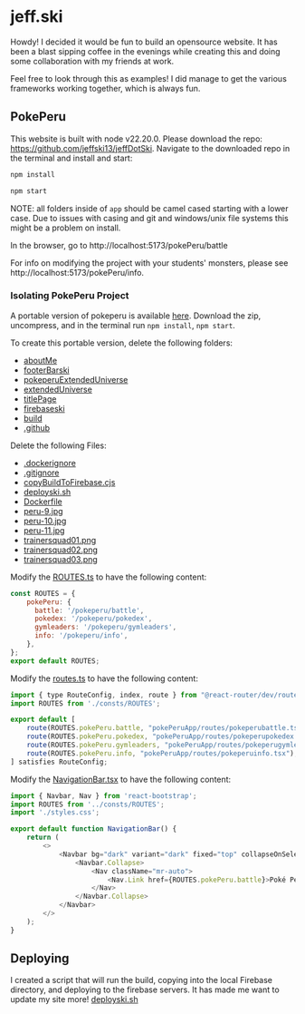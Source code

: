 # jeff.ski

Howdy! I decided it would be fun to build an opensource website. It has been a blast sipping coffee in the evenings while creating this
and doing some collaboration with my friends at work.

Feel free to look through this as examples! I did manage to get the various frameworks working together, which is always fun.

## PokePeru

This website is built with node v22.20.0. Please download the repo: https://github.com/jeffski13/jeffDotSki. Navigate to the downloaded repo in the terminal and install and start:

``` bash
npm install

npm start
```

NOTE: all folders inside of `app` should be camel cased starting with a lower case. Due to issues with casing and git and windows/unix file systems this might be a problem on install.

In the browser, go to http://localhost:5173/pokePeru/battle

For info on modifying the project with your students' monsters, please see http://localhost:5173/pokePeru/info.

### Isolating PokePeru Project

A portable version of pokeperu is available [here](https://s3.us-east-2.amazonaws.com/jeff.ski/pokeperu/pokeperuproject.zip). Download the zip, uncompress,  and in the terminal run `npm install`, `npm start`.

To create this portable version, delete the following folders:

- [aboutMe](./app/aboutMe)
- [footerBarski](./app/infra/footerBarski)
- [pokeperuExtendedUniverse](./app/pokePeruApp/pokeperuExtendedUniverse)
- [extendedUniverse](./public/images/monsters/extendedUniverse)
- [titlePage](./app/titlePage)
- [firebaseski](./firebaseski)
- [build](./build)
- [.github](./github)

Delete the following Files:

- [.dockerignore](./.dockerignore)
- [.gitignore](./.gitignore)
- [copyBuildToFirebase.cjs](./copyBuildToFirebase.cjs)
- [deployski.sh](./deployski.sh)
- [Dockerfile](./Dockerfile)
- [peru-9.jpg](./public/images/perulandscape/peru-9.jpg)
- [peru-10.jpg](./public/images/perulandscape/peru-10.jpg)
- [peru-11.jpg](./public/images/perulandscape/peru-11.jpg)
- [trainersquad01.png](./public/images/gymleaders/trainersquad01.png)
- [trainersquad02.png](./public/images/gymleaders/trainersquad02.png)
- [trainersquad03.png](./public/images/gymleaders/trainersquad03.png)

Modify the [ROUTES.ts](./app/consts/ROUTES.ts) to have the following content: 

``` js
const ROUTES = {
    pokePeru: {
      battle: '/pokeperu/battle',
      pokedex: '/pokeperu/pokedex',
      gymleaders: '/pokeperu/gymleaders',
      info: '/pokeperu/info',
    },
};
export default ROUTES;
```

Modify the [routes.ts](./app/routes.ts) to have the following content: 

``` js
import { type RouteConfig, index, route } from "@react-router/dev/routes";
import ROUTES from './consts/ROUTES';

export default [
    route(ROUTES.pokePeru.battle, "pokePeruApp/routes/pokeperubattle.tsx"),
    route(ROUTES.pokePeru.pokedex, "pokePeruApp/routes/pokeperupokedex.tsx"),
    route(ROUTES.pokePeru.gymleaders, "pokePeruApp/routes/pokeperugymleaders.tsx"),
    route(ROUTES.pokePeru.info, "pokePeruApp/routes/pokeperuinfo.tsx"),
] satisfies RouteConfig;
```

Modify the [NavigationBar.tsx](./app/infra/NavigationBar.tsx) to have the following content: 

``` js
import { Navbar, Nav } from 'react-bootstrap';
import ROUTES from '../consts/ROUTES';
import './styles.css';

export default function NavigationBar() {
    return (
        <>
            <Navbar bg="dark" variant="dark" fixed="top" collapseOnSelect expand="sm">
                <Navbar.Collapse>
                    <Nav className="mr-auto">
                        <Nav.Link href={ROUTES.pokePeru.battle}>Poké Peru</Nav.Link>
                    </Nav>
                </Navbar.Collapse>
            </Navbar>
        </>
    );
}
```

## Deploying

I created a script that will run the build, copying into the local Firebase directory, and deploying to the firebase servers. It has made me want to update my site more! [deployski.sh](./deployski.sh)
